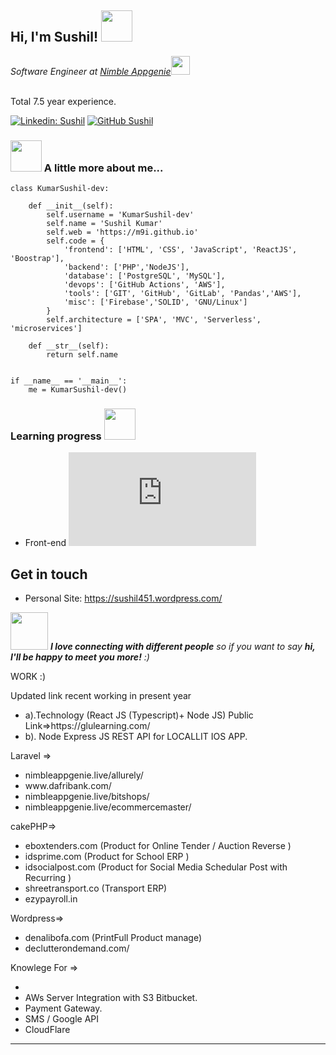 <h2> Hi, I'm Sushil! <img src="https://media.giphy.com/media/mGcNjsfWAjY5AEZNw6/giphy.gif" width="50"></h2>
<p><em>Software Engineer at <a href="https://nimbleappgenie.com/">Nimble Appgenie</a><img src="https://media.giphy.com/media/WUlplcMpOCEmTGBtBW/giphy.gif" width="30"></em></p>
</br> Total 7.5 year experience.


[![Linkedin: Sushil](https://img.shields.io/badge/-KumarSushil-dev?style=flat-square&logo=Linkedin&logoColor=white&link=https://www.linkedin.com/in/sushil-kumar-085029109/)](https://www.linkedin.com/in/sushil-kumar-085029109/)
[![GitHub Sushil](https://img.shields.io/github/followers/m9i?label=follow&style=social)](https://github.com/KumarSushil-dev)


### <img src="https://media.giphy.com/media/VgCDAzcKvsR6OM0uWg/giphy.gif" width="50"> A little more about me...  



```beginner in python
class KumarSushil-dev:

    def __init__(self):
        self.username = 'KumarSushil-dev'
        self.name = 'Sushil Kumar'
        self.web = 'https://m9i.github.io'
        self.code = {
            'frontend': ['HTML', 'CSS', 'JavaScript', 'ReactJS', 'Boostrap'],
            'backend': ['PHP','NodeJS'],
            'database': ['PostgreSQL', 'MySQL'],
            'devops': ['GitHub Actions', 'AWS'],
            'tools': ['GIT', 'GitHub', 'GitLab', 'Pandas','AWS'],
            'misc': ['Firebase','SOLID', 'GNU/Linux']
        }
        self.architecture = ['SPA', 'MVC', 'Serverless', 'microservices']

    def __str__(self):
        return self.name


if __name__ == '__main__':
    me = KumarSushil-dev()
```

### Learning progress <img src="https://media-exp1.licdn.com/dms/image/C4E16AQHdrzLthpLAJQ/profile-displaybackgroundimage-shrink_200_800/0/1640870458574?e=1646870400&v=beta&t=YrLGfDpIke1AhLHVbpk_wL8S9EiRJ4-rLqeRQCeypUw" width="50">

- Front-end ![Front-end learning progress](http://www.yarntomato.com/percentbarmaker/button.php?barPosition=40&leftFill=%2300FFFF "Front-end learning progress")



## Get in touch 
- Personal Site: https://sushil451.wordpress.com/


<img src="https://media.giphy.com/media/LnQjpWaON8nhr21vNW/giphy.gif" width="60"> <em><b>I love connecting with different people</b> so if you want to say <b>hi, I'll be happy to meet you more!</b> :)</em>

WORK :)
<p>Updated link recent working in present year</p>
<ul><li>
a).Technology (React JS (Typescript)+ Node JS)
Public Link=>https://glulearning.com/ </li>
<li>b). Node Express JS REST API for LOCALLIT IOS APP.  </li> </ul>

Laravel =>
<ul><li>
nimbleappgenie.live/allurely/</li>
<li>www.dafribank.com/</li>
<li>nimbleappgenie.live/bitshops/</li>
<li>nimbleappgenie.live/ecommercemaster/</li>
</ul>

cakePHP=>
<ul><li>
eboxtenders.com (Product for Online Tender / Auction Reverse )</li>
<li>idsprime.com (Product for School ERP )</li>
<li>idsocialpost.com (Product for Social Media Schedular Post with Recurring )</li>
<li>shreetransport.co (Transport ERP)</li>
<li>ezypayroll.in</li>
    </ul>


Wordpress=>
<ul><li>
denalibofa.com (PrintFull Product manage) </li>
<li>declutterondemand.com/
    </li>
    </ul>


Knowlege For =>
<ul><li>
<li>AWs Server Integration with S3 Bitbucket.</li>
<li>Payment Gateway.</li>
<li>SMS / Google API</li>
<li>CloudFlare</li>
 </ul>


---



